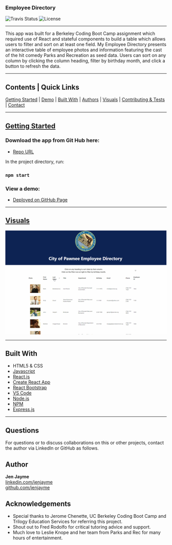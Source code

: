 ### Employee Directory

![Travis Status](https://img.shields.io/travis/:jenjayme/:employee-directory)
![License](https://img.shields.io/github/license/jenjayme/employee-directory)
<hr>

This app was built for a Berkeley Coding Boot Camp assignment which required use of React and stateful components to build a table which allows users to filter and sort on at least one field.  My Employee Directory presents an interactive table of employee photos and information featuring the cast of the hit comedy Parks and Recreation as seed data.  Users can sort on any column by clicking the column heading, filter by birthday month, and click a button to refresh the data.

<hr>

## Contents | Quick Links
[Getting Started](#start)     |     [Demo](#demo)     |     [Built With](#built)     |     [Authors](#author)     |     [Visuals](#visuals)     |     [Contributing & Tests](Contributing.md)     |     [Contact](#contact)

<hr>

## [Getting Started](#start)

### Download the app from Git Hub here:
* [Repo URL](https://github.com/jenjayme/new-employee-directory)

In the project directory, run:
### `npm start`

### <a id="demo">View a demo:</a> 
* [Deployed on GitHub Page](https://jenjayme.github.io/new-employee-dir/#demo)
<hr>

## [Visuals](#visuals)


![Example Gif](./public/example.gif)

<hr>

## <a id="built">Built With</a>
* HTML5 & CSS
* [Javascript](https://www.javascript.com/)
* [React.js](https://reactjs.org/)
* [Create React App](https://github.com/facebook/create-react-app)
* [React Bootstrap](https://react-bootstrap.github.io/)
* [VS Code](https://code.visualstudio.com/)
* [Node.js](https://nodejs.org/)
* [NPM](https://www.npmjs.com/)
* [Express.js](https://expressjs.com/)

<hr>

## <a id="contact">Questions</a>
For questions or to discuss collaborations on this or other projects, contact the author via LinkedIn or GitHub as follows.

## <a id="author">Author</a>

**Jen Jayme**<br>
[linkedin.com/jenjayme](https://www.linkedin.com/in/jenjayme)<br>
[github.com/jenjayme](https://github.com/JenJayme)


## Acknowledgements
* Special thanks to Jerome Chenette, UC Berkeley Coding Boot Camp and Trilogy Education Services for referring this project.
* Shout out to Fred Rodolfo for critical tutoring advice and support.
* Much love to Leslie Knope and her team from Parks and Rec for many hours of entertainment.  